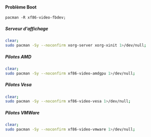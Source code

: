 #### Problème Boot
```
pacman -R xf86-video-fbdev;
```

##### Serveur d'affichage
```bash
clear;
sudo pacman -Sy --noconfirm xorg-server xorg-xinit 1>/dev/null;
```

##### Pilotes AMD
```bash
clear;
sudo pacman -Sy --noconfirm xf86-video-amdgpu 1>/dev/null;
```

##### Pilotes Vesa
```bash
clear;
sudo pacman -Sy --noconfirm xf86-video-vesa 1>/dev/null;
```

##### Pilotes VMWare
```bash
clear;
sudo pacman -Sy --noconfirm xf86-video-vmware 1>/dev/null;
```
